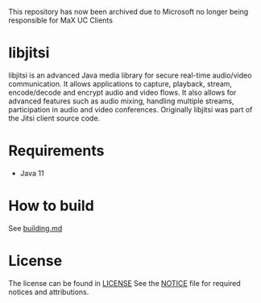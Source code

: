 <!-- Copyright (c) Microsoft Corporation. All rights reserved. -->

This repository has now been archived due to Microsoft no longer being responsible for MaX UC Clients

# libjitsi

libjitsi is an advanced Java media library for secure real-time audio/video communication. It allows applications to capture, playback, stream, encode/decode and encrypt audio and video flows. It also allows for advanced features such as audio mixing, handling multiple streams, participation in audio and video conferences.  Originally libjitsi was part of the Jitsi client source code. 

# Requirements
- Java 11

# How to build
See [building.md](docs/building.md)

# License
The license can be found in [LICENSE](LICENSE)
See the [NOTICE](NOTICE) file for required notices and attributions.
